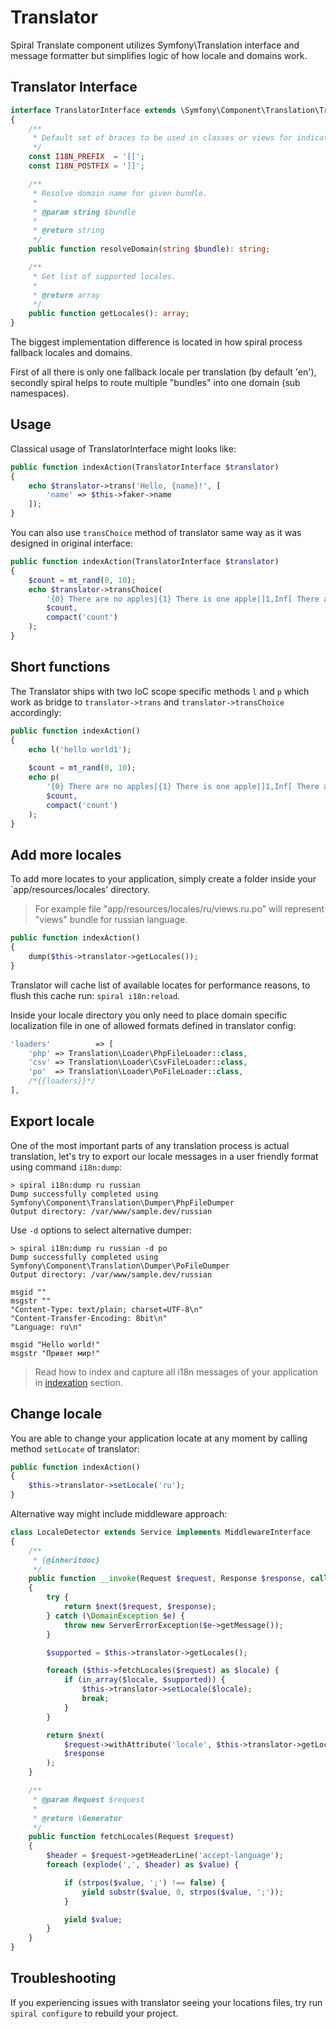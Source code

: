 # Translator
Spiral Translate component utilizes Symfony\Translation interface and message formatter but simplifies logic of how locale and domains work.

## Translator Interface

```php
interface TranslatorInterface extends \Symfony\Component\Translation\TranslatorInterface
{
    /**
     * Default set of braces to be used in classes or views for indication of translatable content.
     */
    const I18N_PREFIX  = '[[';
    const I18N_POSTFIX = ']]';

    /**
     * Resolve domain name for given bundle.
     *
     * @param string $bundle
     *
     * @return string
     */
    public function resolveDomain(string $bundle): string;

    /**
     * Get list of supported locales.
     *
     * @return array
     */
    public function getLocales(): array;
}
```

The biggest implementation difference is located in how spiral process fallback locales and domains.

First of all there is only one fallback locale per translation (by default 'en'), 
secondly spiral helps to route multiple "bundles" into one domain (sub namespaces).

## Usage
Classical usage of TranslatorInterface might looks like:

```php
public function indexAction(TranslatorInterface $translator)
{
    echo $translator->trans('Hello, {name}!', [
        'name' => $this->faker->name
    ]);
}
```

You can also use `transChoice` method of translator same way as it was designed in original interface: 

```php
public function indexAction(TranslatorInterface $translator)
{
    $count = mt_rand(0, 10);
    echo $translator->transChoice(
        '{0} There are no apples|{1} There is one apple|]1,Inf[ There are {count} apples',
        $count,
        compact('count')
    );
}
```
## Short functions
The Translator ships with two IoC scope specific methods `l` and `p` which work as bridge to 
`translator->trans` and `translator->transChoice` accordingly:

```php
public function indexAction()
{
    echo l('hello world1');
    
    $count = mt_rand(0, 10);
    echo p(
        '{0} There are no apples|{1} There is one apple|]1,Inf[ There are {count} apples',
        $count,
        compact('count')
    );
}
```

## Add more locales
To add more locates to your application, simply create a folder inside your `app/resources/locales' directory.

> For example file "app/resources/locales/ru/views.ru.po" will represent "views" bundle for russian language.

```php
public function indexAction()
{
    dump($this->translator->getLocales());
}
```

Translator will cache list of available locates for performance reasons, to flush this cache run: 
`spiral i18n:reload`.

Inside your locale directory you only need to place domain specific localization file in one of allowed formats defined in translator config:

```php
'loaders'          => [
    'php' => Translation\Loader\PhpFileLoader::class,
    'csv' => Translation\Loader\CsvFileLoader::class,
    'po'  => Translation\Loader\PoFileLoader::class,
    /*{{loaders}}*/
],
```

## Export locale
One of the most important parts of any translation process is actual translation, let's try to export our locale messages in a user friendly format using command `i18n:dump`:

```
> spiral i18n:dump ru russian
Dump successfully completed using Symfony\Component\Translation\Dumper\PhpFileDumper
Output directory: /var/www/sample.dev/russian
```

Use `-d` options to select alternative dumper:

```
> spiral i18n:dump ru russian -d po
Dump successfully completed using Symfony\Component\Translation\Dumper\PoFileDumper
Output directory: /var/www/sample.dev/russian
```

```
msgid ""
msgstr ""
"Content-Type: text/plain; charset=UTF-8\n"
"Content-Transfer-Encoding: 8bit\n"
"Language: ru\n"

msgid "Hello world!"
msgstr "Привет мир!"
```

> Read how to index and capture all i18n messages of your application in [indexation](/i18n/indexation.md) section.

## Change locale
You are able to change your application locate at any moment by calling method `setLocate` of translator:

```php
public function indexAction()
{
    $this->translator->setLocale('ru');
}
```

Alternative way might include middleware approach:

```php
class LocaleDetector extends Service implements MiddlewareInterface
{
    /**
     * {@inheritdoc}
     */
    public function __invoke(Request $request, Response $response, callable $next)
    {
        try {
            return $next($request, $response);
        } catch (\DomainException $e) {
            throw new ServerErrorException($e->getMessage());
        }

        $supported = $this->translator->getLocales();

        foreach ($this->fetchLocales($request) as $locale) {
            if (in_array($locale, $supported)) {
                $this->translator->setLocale($locale);
                break;
            }
        }

        return $next(
            $request->withAttribute('locale', $this->translator->getLocale()),
            $response
        );
    }

    /**
     * @param Request $request
     *
     * @return \Generator
     */
    public function fetchLocales(Request $request)
    {
        $header = $request->getHeaderLine('accept-language');
        foreach (explode(',', $header) as $value) {

            if (strpos($value, ';') !== false) {
                yield substr($value, 0, strpos($value, ';'));
            }

            yield $value;
        }
    }
}
```

## Troubleshooting
If you experiencing issues with translator seeing your locations files, try run `spiral configure` to
rebuild your project.

